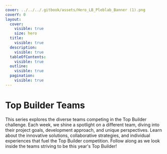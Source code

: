 ```yaml
---
cover: ../../../.gitbook/assets/Hero_LB_Pleblab_Banner (1).png
coverY: 0
layout:
  cover:
    visible: true
    size: hero
  title:
    visible: true
  description:
    visible: true
  tableOfContents:
    visible: true
  outline:
    visible: true
  pagination:
    visible: true
---
```


# Top Builder Teams

This series explores the diverse teams competing in the Top Builder challenge. Each week, we shine a spotlight on a different team, diving into their project goals, development approach, and unique perspectives. Learn about the innovative solutions, collaborative strategies, and individual experiences that fuel the Top Builder competition. Follow along as we look inside the teams striving to be this year's Top Builder!
